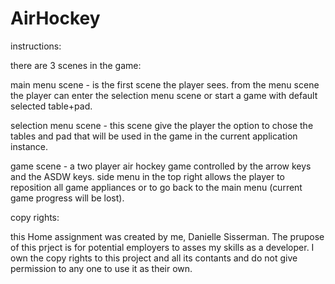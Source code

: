 # AirHockey

instructions:

there are 3 scenes in the game:

main menu scene - is the first scene the player sees. from the menu scene the player can enter the selection menu scene or start a game with default selected table+pad.

selection menu scene - this scene give the player the option to chose the tables and pad that will be used in the game in the current application instance.

game scene - a two player air hockey game controlled by the arrow keys and the ASDW keys. side menu in the top right allows the player to reposition all game appliances or to go back to the main menu (current game progress will be lost).


copy rights:

this Home assignment was created by me, Danielle Sisserman. The prupose of this prject is for potential employers to asses my skills as a developer. I own the copy rights to this project and all its contants and do not give permission to any one to use it as their own.
